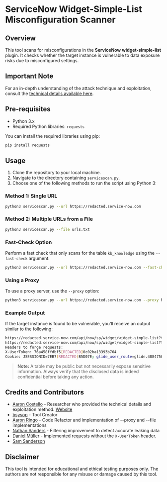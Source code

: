 # ServiceNow Widget-Simple-List Misconfiguration Scanner

## Overview
This tool scans for misconfigurations in the **ServiceNow** **widget-simple-list** plugin. It checks whether the target instance is vulnerable to data exposure risks due to misconfigured settings.

## Important Note
For an in-depth understanding of the attack technique and exploitation, consult the [technical details available here](https://www.enumerated.ie/servicenow-data-exposure).

## Pre-requisites
- Python 3.x
- Required Python libraries: `requests`

You can install the required libraries using pip:
```bash
pip install requests
```

## Usage

1. Clone the repository to your local machine.
2. Navigate to the directory containing `servicescan.py`.
3. Choose one of the following methods to run the script using Python 3:

### Method 1: Single URL
```bash
python3 servicescan.py --url https://redacted.service-now.com
```

### Method 2: Multiple URLs from a File
```bash
python3 servicescan.py --file urls.txt
```

### Fast-Check Option
Perform a fast check that only scans for the table `kb_knowledge` using the `--fast-check` argument:
```bash
python3 servicescan.py --url https://redacted.service-now.com --fast-check
```

### Using a Proxy
To use a proxy server, use the `--proxy` option:
```bash
python3 servicescan.py --url https://redacted.service-now.com --proxy http://host:port
```

### Example Output
If the target instance is found to be vulnerable, you'll receive an output similar to the following:
```bash
https://redacted.service-now.com/api/now/sp/widget/widget-simple-list?t=incident is EXPOSED, found at least 167 items
https://redacted.service-now.com/api/now/sp/widget/widget-simple-list?t=oauth_entity is EXPOSED, found at least 3 items
Headers to forge requests:
X-UserToken: 76a458ffdbf5[REDACTED]0c02ba13393b764
Cookie: JSESSIONID=7EB7[REDACTED]B5D07E; glide_user_route=glide.4884750d[REDACTED]ca0436e4; glide_node_id_for_js=3143935013eaa5a1e[REDACTED]8a698b419c40837dfce63002d5;
```

> **Note:** A table may be public but not necessarily expose sensitive information. Always verify that the disclosed data is indeed confidential before taking any action.

## Credits and Contributors

- [Aaron Costello](https://twitter.com/ConspiracyProof) - Researcher who provided the technical details and exploitation method. [Website](https://www.enumerated.ie/)
- [bsysop](https://twitter.com/bsysop) - Tool Creator
- [Aaron Ringo](https://twitter.com/AlphaRingo) - Code Refactor and implementation of --proxy and --file implementations
- [Nathan Sanders](https://github.com/pysanders) - Filtering improvement to detect accurate leaking data
- [Daniel Müller](https://github.com/chdanielmueller) - Implemented requests without the `X-UserToken` header.
- [Sam Sanderson](https://github.com/ssanderson93) 

## Disclaimer
This tool is intended for educational and ethical testing purposes only. The authors are not responsible for any misuse or damage caused by this tool.
